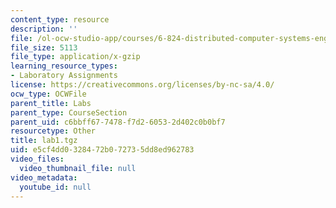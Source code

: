 ```yaml
---
content_type: resource
description: ''
file: /ol-ocw-studio-app/courses/6-824-distributed-computer-systems-engineering-spring-2006/e5cf4dd0328472b072735dd8ed962783_lab1.tgz
file_size: 5113
file_type: application/x-gzip
learning_resource_types:
- Laboratory Assignments
license: https://creativecommons.org/licenses/by-nc-sa/4.0/
ocw_type: OCWFile
parent_title: Labs
parent_type: CourseSection
parent_uid: c6bbff67-7478-f7d2-6053-2d402c0b0bf7
resourcetype: Other
title: lab1.tgz
uid: e5cf4dd0-3284-72b0-7273-5dd8ed962783
video_files:
  video_thumbnail_file: null
video_metadata:
  youtube_id: null
---
```

